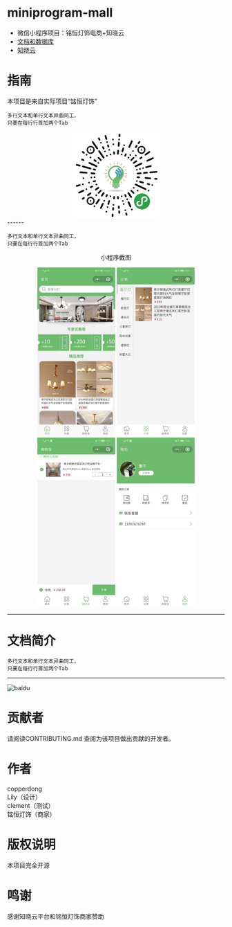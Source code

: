 # miniprogram-mall
- 微信小程序项目：铭恒灯饰电商+知晓云
- [文档和数据库](https://www.fageka.com/store/item/s/id/urmo8pl1025.html "铭恒灯饰")  
- [知晓云](https://cloud.minapp.com/?invitation=iosayz "知晓云")  
# 指南
  本项目是来自实际项目“铭恒灯饰”<br>
  
    多行文本和单行文本异曲同工，
    只要在每行行首加两个Tab
<div align='center'>
<img src="https://github.com/copperdong/miniprogram-mall/blob/master/doc/gh_24da18e564c9_1280.jpg" width = "200" height = "200" div align=center />
</div>
 ------

    多行文本和单行文本异曲同工，
    只要在每行行首加两个Tab    
<div align='center'>
    <p>小程序截图</p>
    <img src=https://github.com/copperdong/miniprogram-mall/blob/master/doc/home.jpg width = "180">
    <img src=https://github.com/copperdong/miniprogram-mall/blob/master/doc/catelog.jpg width = "180">
    <img src=https://github.com/copperdong/miniprogram-mall/blob/master/doc/cart.jpg width = "180">
    <img src=https://github.com/copperdong/miniprogram-mall/blob/master/doc/user.jpg width = "180">
    </img>
</div>


 
 ----
# 文档简介
    多行文本和单行文本异曲同工，
    只要在每行行首加两个Tab   
------    


![baidu](http://www.baidu.com/img/bdlogo.gif "百度logo") 
# 贡献者
请阅读CONTRIBUTING.md 查阅为该项目做出贡献的开发者。
# 作者
copperdong<br>
Lily（设计）<br>
clement（测试）<br>
铭恒灯饰（商家）<br>
# 版权说明
本项目完全开源
# 鸣谢
感谢知晓云平台和铭恒灯饰商家赞助
